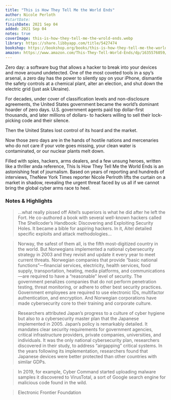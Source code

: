 ```yaml
---
title: "This is How They Tell Me the World Ends"
author: Nicole Perloth
#startDate:
finishDate: 2021 Sep 04
added: 2021 Sep 04
notes: true
coverImage: this-is-how-they-tell-me-the-wrold-ends.webp
library: https://share.libbyapp.com/title/5427474
bookshop: https://bookshop.org/books/this-is-how-they-tell-me-the-world-ends-the-cyberweapons-arms-race-9781635578492/9781635576054
amazon: https://www.amazon.com/This-They-Tell-World-Ends/dp/1635576059/
---
```


Zero day: a software bug that allows a hacker to break into your devices and move around undetected. One of the most coveted tools in a spy’s arsenal, a zero day has the power to silently spy on your iPhone, dismantle the safety controls at a chemical plant, alter an election, and shut down the electric grid (just ask Ukraine).

For decades, under cover of classification levels and non-disclosure agreements, the United States government became the world’s dominant hoarder of zero days. U.S. government agents paid top dollar-first thousands, and later millions of dollars- to hackers willing to sell their lock-picking code and their silence.

Then the United States lost control of its hoard and the market.

Now those zero days are in the hands of hostile nations and mercenaries who do not care if your vote goes missing, your clean water is contaminated, or our nuclear plants melt down.

Filled with spies, hackers, arms dealers, and a few unsung heroes, written like a thriller anda reference, This Is How They Tell Me the World Ends is an astonishing feat of journalism. Based on years of reporting and hundreds of interviews, TheNew York Times reporter Nicole Perlroth lifts the curtain on a market in shadow, revealing the urgent threat faced by us all if we cannot bring the global cyber arms race to heel.

### Notes & Highlights
> …what really pissed off Aitel’s superiors is what he did after he left the Fort. He co-authored a book with several well-known hackers called The Shellcoder’s Handbook: Discovering and Exploiting Security Holes. It became a bible for aspiring hackers. In it, Aitel detailed specific exploits and attack methodologies…

> Norway, the safest of them all, is the fifth most-digitized country in the world. But Norwegians implemented a national cybersecurity strategy in 2003 and they revisit and update it every year to meet current threats. Norwegian companies that provide “basic national functions”—financial services, electricity, health services, food supply, transportation, heating, media platforms, and communications—are required to have a “reasonable” level of security. The government penalizes companies that do not perform penetration testing, threat monitoring, or adhere to other best security practices. Government employees are required to use electronic IDs, multifactor authentication, and encryption. And Norwegian corporations have made cybersecurity core to their training and corporate culture.

> Researchers attributed Japan’s progress to a culture of cyber hygiene but also to a cybersecurity master plan that the Japanese implemented in 2005. Japan’s policy is remarkably detailed. It mandates clear security requirements for government agencies, critical infrastructure providers, private companies, universities, and individuals. It was the only national cybersecurity plan, researchers discovered in their study, to address “airgapping” critical systems. In the years following its implementation, researchers found that Japanese devices were better protected than other countries with similar GDPs.

> In 2019, for example, Cyber Command started uploading malware samples it discovered to VirusTotal, a sort of Google search engine for malicious code found in the wild.

> Electronic Frontier Foundation  
